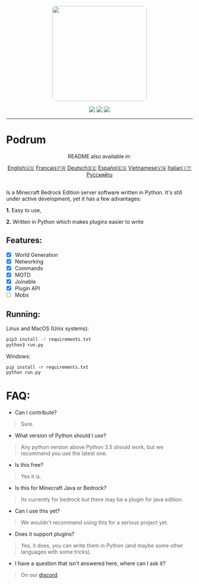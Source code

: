 <p align="center">
  <img width="256" style="border-radius:10px;" height="256" src="https://cdn.discordapp.com/attachments/576826528671858709/766767561681141790/Logo.png">


<div align="center">
    <a href="https://discord.gg/ScSsnwQ4kW"><img src="https://img.shields.io/discord/821124503185653803?style=flat-square"/></a>
    <a href="https://www.codefactor.io/repository/github/podrum/podrum"><img src="https://www.codefactor.io/repository/github/podrum/podrum/badge?style=flat-square"/></a>
    <a href="https://podrum.github.io/"><img src="https://img.shields.io/badge/website-online-orange?style=flat-square"/></a>
</div>
<hr/>

# Podrum

<p align="center">README also available in:</p>
<div align="center">
  <a href="./README.md">English🇺🇸</a>
  <a href="languages/README_FR.md">Français🇫🇷</a>
  <a href="languages/README_DE.md">Deutsch🇩🇪</a>
  <a href="languages/README_ES.md">Español🇪🇸</a>
  <a href="languages/README_VI.md">Vietnamese🇻🇳</a>
  <a href="languages/README_IT.md">Italian🇮🇹</a>
  <a href="languages/README_RU.md">Русскийru</a>
</div>
<br>

Is a Minecraft Bedrock Edition server software written in Python.
It's still under active development, yet it has a few advantages:

**1.** Easy to use,

**2.** Written in Python which makes plugins easier to write

## Features:
 - [x] World Generation
 - [x] Networking
 - [x] Commands
 - [x] MOTD
 - [x] Joinable
 - [x] Plugin API
 - [ ] Mobs 

## Running:
Linux and MacOS (Unix systems):
```sh
pip3 install -r requirements.txt
python3 run.py
```

Windows:
```batch
pip install -r requirements.txt
python run.py
```

# FAQ:
 - Can I contribute?
 > Sure.
 - What version of Python should I use?
 > Any python version above Python 3.5 should work, but we recommend you use the latest one.
 - Is this free?
 > Yes it is.
 - Is this for Minecraft Java or Bedrock?
 > Its currently for bedrock but there may be a plugin for java edition.
 - Can I use this yet?
 > We wouldn't recommend using this for a serious project yet.
 - Does it support plugins?
 > Yes, it does, you can write them in Python (and maybe some other languages with some tricks).
 - I have a question that isn't answered here, where can I ask it?
 > On our [discord](https://discord.gg/ScSsnwQ4kW).
